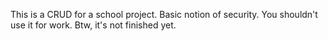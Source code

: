 This is a CRUD for a school project.
Basic notion of security. You shouldn't use it for work.
Btw, it's not finished yet.
